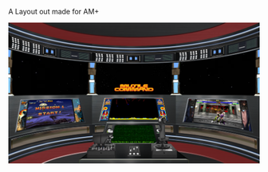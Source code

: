 A Layout out made for AM+

![image alt](  https://github.com/Tankman3737/Roundabout/blob/d9aae129be22f593ebde2b33a96583420c8c9ea1/Roundabout.png)
